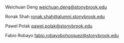 Weichuan Deng <weichuan.deng@stonybrook.edu>

Ronak Shah <ronak.shah@alumni.stonybrook.edu>

Pawel Polak <pawel.polak@stonybrook.edu>

Fabio Robayo <fabio.robayobohorquez@stonybrook.edu>
